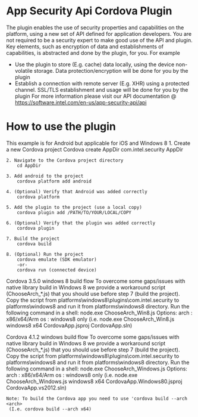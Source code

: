 App Security Api Cordova Plugin
===============================
The plugin enables the use of security properties and capabilities on the platform, using a new set of API defined for application developers.
You are not required to be a security expert to make good use of the API and plugin. Key elements, such as encryption of data and establishments of capabilities, is abstracted and done by the plugin, for you.
For example
-	Use the plugin to store (E.g. cache) data locally, using the device non-volatile storage. Data protection/encryption will be done for you by the plugin
-	Establish a connection with remote server (E.g. XHR) using a protected channel. SSL/TLS establishment and usage will be done for you by the plugin
For more information please visit our API documentation @ https://software.intel.com/en-us/app-security-api/api

How to use the plugin
=====================
This example is for Android but applicable for iOS and Windows 8
	1. Create a new Cordova project
		Cordova create AppDir com.intel.security AppDir

	2. Navigate to the Cordova project directory
		cd AppDir

	3. Add android to the project
		cordova platform add android

	4. (Optional) Verify that Android was added correctly
		cordova platform

	5. Add the plugin to the project (use a local copy)
		cordova plugin add /PATH/TO/YOUR/LOCAL/COPY

	6. (Optional) Verify that the plugin was added correctly 
		cordova plugin

    7. Build the project
		cordova build 

	8. (Optional) Run the project
		cordova emulate	(SDK emulator)
		-or-
		cordova run (connected device)

Cordova 3.5.0 windows 8 build flow
    To overcome some gaps/issues with native library build in Windows 8 we
	 provide a workaround script (ChooseArch_*.js) that you should use before
	 step 7 (build the project).
    Copy the script from platforms\windows8\plugins\com.intel.security to
	 platforms\windows8 and run it from platforms\windows8 directory.
	Run the following command in a shell:
	  node.exe ChooseArch_Win8.js <os> <arch> <projectFile> <solutionFile>
      Options: 
		arch : x86/x64/Arm
		os : windows8 only
	   (i.e. node.exe ChooseArch_Win8.js windows8 x64 CordovaApp.jsproj CordovaApp.sln)

Cordova 4.1.2 windows build flow
    To overcome some gaps/issues with native library build in Windows 8 we
	 provide a workaround script (ChooseArch_*.js) that you should use before
	 step 7 (build the project).
    Copy the script from platforms\windows8\plugins\com.intel.security to
	 platforms\windows8 and run it from platforms\windows8 directory.
	Run the following command in a shell:
	  node.exe ChooseArch_Windows.js <os> <arch> <projectFile> <solutionFile>
	  Options: 
		arch : x86/x64/Arm
		os : windows8 only
       (i.e. node.exe ChooseArch_Windows.js windows8 x64 CordovaApp.Windows80.jsproj CordovaApp.vs2012.sln)

	Note: To build the Cordova app you need to use 'cordova build --arch <arch>
	 (I.e. cordova build --arch x64)
